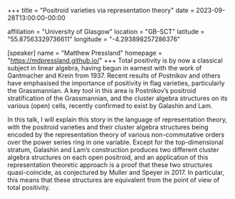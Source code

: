 +++
title = "Positroid varieties via representation theory"
date = 2023-09-28T13:00:00-00:00

affiliation = "University of Glasgow"
location = "GB-SCT"
latitude = "55.87563329736611"
longitude = "-4.293898257286376"

[speaker]
  name = "Matthew Pressland"
    homepage = "https://mdpressland.github.io/"
+++
Total positivity is by now a classical subject in linear algebra, having begun in earnest with the work of Gantmacher and Krein from 1937. Recent results of Postnikov and others have emphasised the importance of positivity in flag varieties, particularly the Grassmannian. A key tool in this area is Postnikov’s positroid stratification of the Grassmannian, and the cluster algebra structures on its various (open) cells, recently confirmed to exist by Galashin and Lam.

In this talk, I will explain this story in the language of representation theory, with the positroid varieties and their cluster algebra structures being encoded by the representation theory of various non-commutative orders over the power series ring in one variable. Except for the top-dimensional stratum, Galashin and Lam’s construction produces two different cluster algebra structures on each open positroid, and an application of this representation theoretic approach is a proof that these two structures quasi-coincide, as conjectured by Muller and Speyer in 2017. In particular, this means that these structures are equivalent from the point of view of total positivity.
